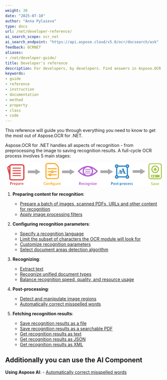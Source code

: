 ```yaml
---
weight: 30
date: "2025-07-10"
author: "Anna Pylaieva"
type: docs
url: /net/developer-reference/
ai_search_scope: ocr_net
ai_search_endpoint: "https://api.aspose.cloud/v5.0/ocr/docsearch/ask"
feedback: OCRNET
aliases:
- /net/developer-guide/
title: Developer's reference
description: For developers, by developers. Find answers in Aspose.OCR for .NET developer's reference and start building your OCR applications.
keywords:
- guide
- reference
- instruction
- documentation
- method
- property
- class
- code
---
```


This reference will guide you through everything you need to know to get the most out of Aspose.OCR for .NET.

Aspose.OCR for .NET handles all aspects of recognition - from preprocessing the image to saving recognition results. A full-cycle OCR process involves 5 main stages:

![Stages of Aspose.OCR image processing](ocr-stages.png)

1. **Preparing content for recognition**:

    - [Prepare a batch of images, scanned PDFs, URLs and other content for recognition](/ocr/net/ocrinput/)
    - [Apply image processing filters](/ocr/net/image-processing/)

2. **Configuring recognition parameters**:

    - [Specify a recognition language](/ocr/net/languages/)
    - [Limit the subset of characters the OCR module will look for](/ocr/net/characters/)
    - [Customize recognition parameters](/ocr/net/settings/)
    - [Select document areas detection algorithm](/ocr/net/areas-detection/)

3. **Recognizing**:

    - [Extract text](/ocr/net/recognition/)
    - [Recognize unified document types](/ocr/net/specialized-recognition-methods/)
    - [Balance recognition speed, quality, and resource usage](/ocr/net/performance-optimization/)

4. **Post-processing**:

    - [Detect and manipulate image regions](/ocr/net/image-regions/)
    - [Automatically correct misspelled words](/ocr/net/spelling/)

5. **Fetching recognition results**:

    - [Save recognition results as a file](/ocr/net/save-file/)
    - [Save recognition results as a searchable PDF](/ocr/net/save-searchable-pdf/)
    - [Get recognition results as text](/ocr/net/save-text/)
    - [Get recognition results as JSON](/ocr/net/save-json/)
    - [Get recognition results as XML](/ocr/net/save-xml/) 

## Additionally you can use the AI Component

**Using Aspose AI**:
    - [Automatically correct misspelled words](/ocr/net/ai/ai-spell-check/)

